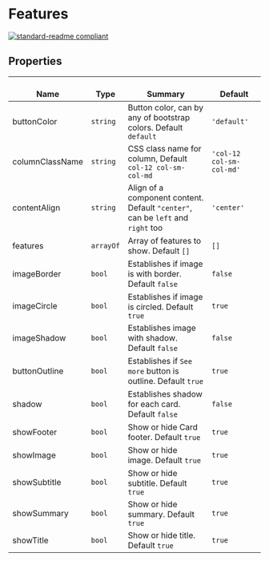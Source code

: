 # Features
  [![standard-readme compliant](https://img.shields.io/badge/standard--readme-OK-green.svg?style=flat-square)](https://github.com/RichardLitt/standard-readme)
  

  ## Properties
  | </br>Name | </br>Type | </br>Summary | </br>Default | 
| ---- | ---- | ---- | ---- |
| buttonColor | `string` | Button color, can by any of bootstrap colors. Default `default` | `'default'` |
| columnClassName | `string` | CSS class name for column, Default `col-12 col-sm- col-md` | `'col-12 col-sm- col-md'` |
| contentAlign | `string` | Align of a component content. Default `"center"`, can be `left` and `right` too | `'center'` |
| features | `arrayOf` | Array of features to show. Default `[]` | `[]` |
| imageBorder | `bool` | Establishes if image is with border. Default `false` | `false` |
| imageCircle | `bool` | Establishes if image is circled. Default `true` | `true` |
| imageShadow | `bool` | Establishes image with shadow. Default `false` | `false` |
| buttonOutline | `bool` | Establishes if `See more` button is outline. Default `true` | `true` |
| shadow | `bool` | Establishes shadow for each card. Default `false` | `false` |
| showFooter | `bool` | Show or hide Card footer. Default `true` | `true` |
| showImage | `bool` | Show or hide image. Default `true` | `true` |
| showSubtitle | `bool` | Show or hide subtitle. Default `true` | `true` |
| showSummary | `bool` | Show or hide summary. Default `true` | `true` |
| showTitle | `bool` | Show or hide title. Default `true` | `true` |